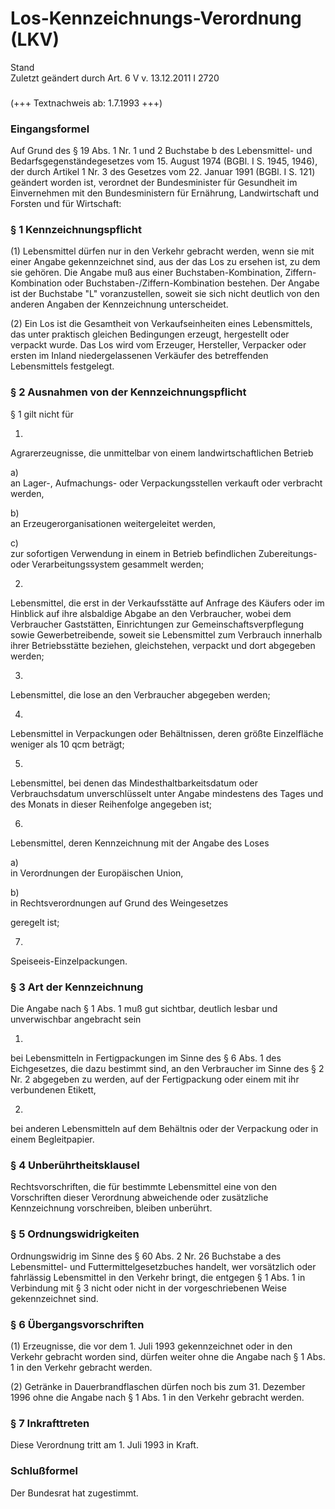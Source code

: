 Los-Kennzeichnungs-Verordnung (LKV)
===================================

Stand  
Zuletzt geändert durch Art. 6 V v. 13.12.2011 I 2720

### 

(+++ Textnachweis ab: 1.7.1993 +++)

### Eingangsformel

Auf Grund des § 19 Abs. 1 Nr. 1 und 2 Buchstabe b des Lebensmittel- und Bedarfsgegenständegesetzes vom 15. August 1974 (BGBl. I S. 1945, 1946), der durch Artikel 1 Nr. 3 des Gesetzes vom 22. Januar 1991 (BGBl. I S. 121) geändert worden ist, verordnet der Bundesminister für Gesundheit im Einvernehmen mit den Bundesministern für Ernährung, Landwirtschaft und Forsten und für Wirtschaft:

### § 1 Kennzeichnungspflicht

(1) Lebensmittel dürfen nur in den Verkehr gebracht werden, wenn sie mit einer Angabe gekennzeichnet sind, aus der das Los zu ersehen ist, zu dem sie gehören. Die Angabe muß aus einer Buchstaben-Kombination, Ziffern-Kombination oder Buchstaben-/Ziffern-Kombination bestehen. Der Angabe ist der Buchstabe "L" voranzustellen, soweit sie sich nicht deutlich von den anderen Angaben der Kennzeichnung unterscheidet.

(2) Ein Los ist die Gesamtheit von Verkaufseinheiten eines Lebensmittels, das unter praktisch gleichen Bedingungen erzeugt, hergestellt oder verpackt wurde. Das Los wird vom Erzeuger, Hersteller, Verpacker oder ersten im Inland niedergelassenen Verkäufer des betreffenden Lebensmittels festgelegt.

### § 2 Ausnahmen von der Kennzeichnungspflicht

§ 1 gilt nicht für

1.  
Agrarerzeugnisse, die unmittelbar von einem landwirtschaftlichen Betrieb

a)  
an Lager-, Aufmachungs- oder Verpackungsstellen verkauft oder verbracht werden,

b)  
an Erzeugerorganisationen weitergeleitet werden,

c)  
zur sofortigen Verwendung in einem in Betrieb befindlichen Zubereitungs- oder Verarbeitungssystem gesammelt werden;

2.  
Lebensmittel, die erst in der Verkaufsstätte auf Anfrage des Käufers oder im Hinblick auf ihre alsbaldige Abgabe an den Verbraucher, wobei dem Verbraucher Gaststätten, Einrichtungen zur Gemeinschaftsverpflegung sowie Gewerbetreibende, soweit sie Lebensmittel zum Verbrauch innerhalb ihrer Betriebsstätte beziehen, gleichstehen, verpackt und dort abgegeben werden;

3.  
Lebensmittel, die lose an den Verbraucher abgegeben werden;

4.  
Lebensmittel in Verpackungen oder Behältnissen, deren größte Einzelfläche weniger als 10 qcm beträgt;

5.  
Lebensmittel, bei denen das Mindesthaltbarkeitsdatum oder Verbrauchsdatum unverschlüsselt unter Angabe mindestens des Tages und des Monats in dieser Reihenfolge angegeben ist;

6.  
Lebensmittel, deren Kennzeichnung mit der Angabe des Loses

a)  
in Verordnungen der Europäischen Union,

b)  
in Rechtsverordnungen auf Grund des Weingesetzes

geregelt ist;

7.  
Speiseeis-Einzelpackungen.

### § 3 Art der Kennzeichnung

Die Angabe nach § 1 Abs. 1 muß gut sichtbar, deutlich lesbar und unverwischbar angebracht sein

1.  
bei Lebensmitteln in Fertigpackungen im Sinne des § 6 Abs. 1 des Eichgesetzes, die dazu bestimmt sind, an den Verbraucher im Sinne des § 2 Nr. 2 abgegeben zu werden, auf der Fertigpackung oder einem mit ihr verbundenen Etikett,

2.  
bei anderen Lebensmitteln auf dem Behältnis oder der Verpackung oder in einem Begleitpapier.

### § 4 Unberührtheitsklausel

Rechtsvorschriften, die für bestimmte Lebensmittel eine von den Vorschriften dieser Verordnung abweichende oder zusätzliche Kennzeichnung vorschreiben, bleiben unberührt.

### § 5 Ordnungswidrigkeiten

Ordnungswidrig im Sinne des § 60 Abs. 2 Nr. 26 Buchstabe a des Lebensmittel- und Futtermittelgesetzbuches handelt, wer vorsätzlich oder fahrlässig Lebensmittel in den Verkehr bringt, die entgegen § 1 Abs. 1 in Verbindung mit § 3 nicht oder nicht in der vorgeschriebenen Weise gekennzeichnet sind.

### § 6 Übergangsvorschriften

(1) Erzeugnisse, die vor dem 1. Juli 1993 gekennzeichnet oder in den Verkehr gebracht worden sind, dürfen weiter ohne die Angabe nach § 1 Abs. 1 in den Verkehr gebracht werden.

(2) Getränke in Dauerbrandflaschen dürfen noch bis zum 31. Dezember 1996 ohne die Angabe nach § 1 Abs. 1 in den Verkehr gebracht werden.

### § 7 Inkrafttreten

Diese Verordnung tritt am 1. Juli 1993 in Kraft.

### Schlußformel

Der Bundesrat hat zugestimmt.
